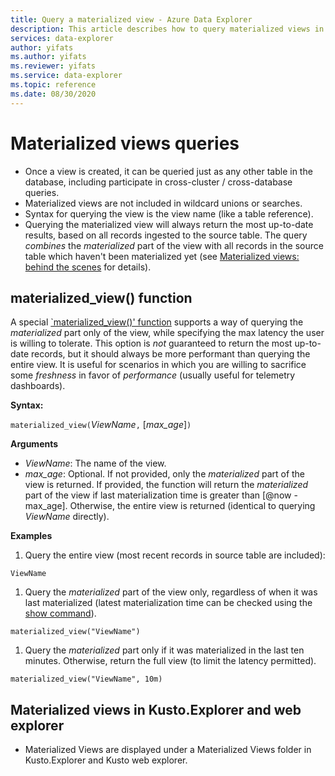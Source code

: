 ```yaml
---
title: Query a materialized view - Azure Data Explorer
description: This article describes how to query materialized views in Azure Data Explorer.
services: data-explorer
author: yifats
ms.author: yifats
ms.reviewer: yifats
ms.service: data-explorer
ms.topic: reference
ms.date: 08/30/2020
---
```


# Materialized views queries

* Once a view is created, it can be queried just as any other table in the database, including participate in cross-cluster / cross-database queries.
* Materialized views are not included in wildcard unions or searches.
* Syntax for querying the view is the view name (like a table reference).
* Querying the materialized view will always return the most up-to-date results, based on all records ingested to the source table. 
The query _combines_ the _materialized_ part of the view with all records in the source table which haven't been materialized yet (see [Materialized views: behind the scenes](materialized-view-behind-the-scenes.md) for details).

## materialized_view() function

A special [`materialized_view()' function](../../query/materializefunction.md) supports a way of querying the _materialized_ part only of the view, while specifying the max latency the user is willing
to tolerate. This option is *not* guaranteed to return the most up-to-date records, but it should always be more performant than querying the entire view.
It is useful for scenarios in which you are willing to sacrifice some _freshness_ in favor of _performance_
 (usually useful for telemetry dashboards).

**Syntax:**

`materialized_view(`*ViewName*`,` [*max_age*]`)`

**Arguments**

* *ViewName*: The name of the view.
* *max_age*: Optional. If not provided, only the _materialized_ part of the view is returned. If provided, the function will return the 
_materialized_ part of the view if last materialization time is greater than [@now -  max_age]. Otherwise, the entire view is returned (identical 
to querying *ViewName* directly). 

**Examples** 

1. Query the entire view (most recent records in source table are included):

<!-- csl -->
```
ViewName
```

1. Query the _materialized_ part of the view only, regardless of when it was last materialized (latest materialization 
time can be checked using the [show command](#show-materialized-view)).

<!-- csl -->
```
materialized_view("ViewName")
```

1. Query the _materialized_ part only if it was materialized in the last ten minutes. Otherwise, return the full view (to limit the latency permitted).

<!-- csl -->
```
materialized_view("ViewName", 10m)
```

## Materialized views in Kusto.Explorer and web explorer

* Materialized Views are displayed under a Materialized Views folder in Kusto.Explorer and Kusto web explorer.